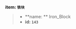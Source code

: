 <!-- BEGIN_AUTOGEN: do NOT edit in this block -->

**item: `铁块`**

> * **name: ** Iron_Block
> * **id: `143`**

<!-- END_AUTOGEN-->
